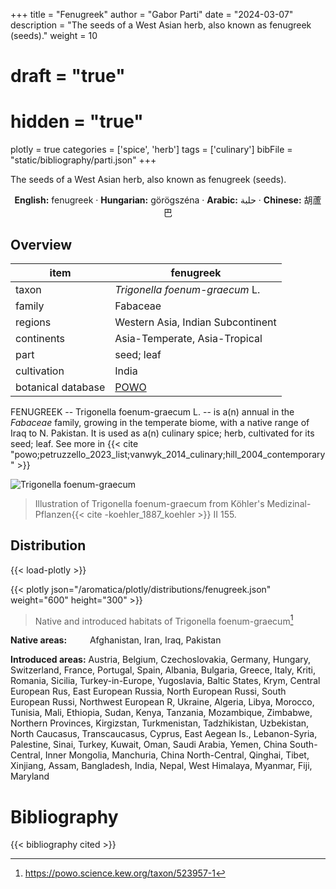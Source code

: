 +++
title = "Fenugreek"
author = "Gabor Parti"
date = "2024-03-07"
description = "The seeds of a West Asian herb, also known as fenugreek (seeds)."
weight = 10
# draft = "true"
# hidden = "true"
plotly = true
categories = ['spice', 'herb']
tags = ['culinary']
bibFile = "static/bibliography/parti.json"
+++

The seeds of a West Asian herb, also known as fenugreek (seeds). [<i class="fab fa-wikipedia-w"></i>](https://en.wikipedia.org/wiki/Fenugreek)

<center>

**English:** fenugreek · **Hungarian:** görögszéna · **Arabic:** <span class="arabic-text" dir="rtl">حلبة</span> · **Chinese:** <span class="traditional-chinese-text">胡蘆巴</span>

</center>

## Overview

|       item       |                     fenugreek                     |
|------------------|---------------------------------------------------|
|       taxon      |           *Trigonella foenum-graecum* L.          |
|      family      |                      Fabaceae                     |
|      regions     |         Western Asia, Indian Subcontinent         |
|    continents    |           Asia-Temperate, Asia-Tropical           |
|       part       |                     seed; leaf                    |
|    cultivation   |                       India                       |
|botanical database|[POWO](https://powo.science.kew.org/taxon/523957-1)|

FENUGREEK -- Trigonella foenum-graecum L. -- is a(n) annual in the *Fabaceae* family, growing in the temperate biome, with a native range of Iraq to N. Pakistan. It is used as a(n) culinary spice; herb, cultivated for its seed; leaf. See more in  {{< cite "powo;petruzzello_2023_list;vanwyk_2014_culinary;hill_2004_contemporary" >}}

![Trigonella foenum-graecum](/images/illustrations/fenugreek.png?width=40rem "Illustration of Trigonella foenum-graecum from Köhler's Medizinal-Pflanzen")

>Illustration of Trigonella foenum-graecum from Köhler's Medizinal-Pflanzen{{< cite -koehler_1887_koehler >}} II 155.

## Distribution

{{< load-plotly >}}

{{< plotly json="/aromatica/plotly/distributions/fenugreek.json" weight="600" height="300" >}}

>Native and introduced habitats of Trigonella foenum-graecum[^powo]

[^powo]: https://powo.science.kew.org/taxon/523957-1

<p style="text-align:left;">

**Native areas:** &ensp; &ensp; &ensp; Afghanistan, Iran, Iraq, Pakistan

**Introduced areas:** Austria, Belgium, Czechoslovakia, Germany, Hungary, Switzerland, France, Portugal, Spain, Albania, Bulgaria, Greece, Italy, Kriti, Romania, Sicilia, Turkey-in-Europe, Yugoslavia, Baltic States, Krym, Central European Rus, East European Russia, North European Russi, South European Russi, Northwest European R, Ukraine, Algeria, Libya, Morocco, Tunisia, Mali, Ethiopia, Sudan, Kenya, Tanzania, Mozambique, Zimbabwe, Northern Provinces, Kirgizstan, Turkmenistan, Tadzhikistan, Uzbekistan, North Caucasus, Transcaucasus, Cyprus, East Aegean Is., Lebanon-Syria, Palestine, Sinai, Turkey, Kuwait, Oman, Saudi Arabia, Yemen, China South-Central, Inner Mongolia, Manchuria, China North-Central, Qinghai, Tibet, Xinjiang, Assam, Bangladesh, India, Nepal, West Himalaya, Myanmar, Fiji, Maryland

</p>



# Bibliography

{{< bibliography cited >}}

